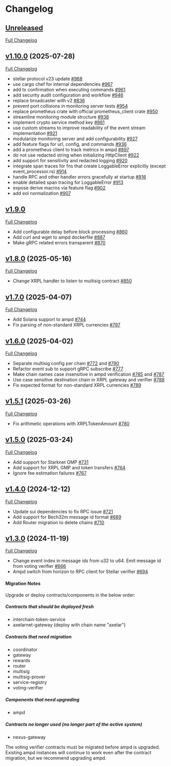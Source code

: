 # Changelog

## [Unreleased](https://github.com/axelarnetwork/axelar-amplifier/tree/HEAD)

[Full Changelog](https://github.com/axelarnetwork/axelar-amplifier/compare/ampd-v1.10.0..HEAD)

## [v1.10.0](https://github.com/axelarnetwork/axelar-amplifier/tree/ampd-v1.10.0) (2025-07-28)

[Full Changelog](https://github.com/axelarnetwork/axelar-amplifier/compare/ampd-v1.9.0..ampd-v1.10.0)

- stellar protocol v23 update [#968](https://github.com/axelarnetwork/axelar-amplifier/pull/968)
- use cargo chef for internal dependencies [#967](https://github.com/axelarnetwork/axelar-amplifier/pull/967)
- add tx confirmation when executing commands [#961](https://github.com/axelarnetwork/axelar-amplifier/pull/961)
- add security audit configuration and workflow [#946](https://github.com/axelarnetwork/axelar-amplifier/pull/946)
- replace broadcaster with v2 [#836](https://github.com/axelarnetwork/axelar-amplifier/pull/836)
- prevent port collisions in monitoring server tests [#954](https://github.com/axelarnetwork/axelar-amplifier/pull/954)
- replace prometheus crate with official prometheus_client crate [#950](https://github.com/axelarnetwork/axelar-amplifier/pull/950)
- streamline monitoring module structure [#938](https://github.com/axelarnetwork/axelar-amplifier/pull/938)
- implement crypto service method key [#861](https://github.com/axelarnetwork/axelar-amplifier/pull/861)
- use custom streams to improve readability of the event stream implementation [#921](https://github.com/axelarnetwork/axelar-amplifier/pull/921)
- modularize monitoring server and add configurability [#927](https://github.com/axelarnetwork/axelar-amplifier/pull/927)
- add feature flags for url, config, and commands [#936](https://github.com/axelarnetwork/axelar-amplifier/pull/936)
- add a prometheus client to track metrics in ampd [#897](https://github.com/axelarnetwork/axelar-amplifier/pull/897)
- do not use redacted string when initializing HttpClient [#922](https://github.com/axelarnetwork/axelar-amplifier/pull/922)
- add support for sensitivity and redacted logging [#920](https://github.com/axelarnetwork/axelar-amplifier/pull/920)
- integrate span traces for fns that create LoggableError explicitly (except event_processor.rs) [#914](https://github.com/axelarnetwork/axelar-amplifier/pull/914)
- handle RPC and other handler errors gracefully at startup [#916](https://github.com/axelarnetwork/axelar-amplifier/pull/916)
- enable detailed span tracing for LoggableError [#913](https://github.com/axelarnetwork/axelar-amplifier/pull/913)
- expose derive macros via feature flag [#902](https://github.com/axelarnetwork/axelar-amplifier/pull/902)
- add eol normalization [#907](https://github.com/axelarnetwork/axelar-amplifier/pull/907)

## [v1.9.0](https://github.com/axelarnetwork/axelar-amplifier/tree/ampd-v1.9.0)

[Full Changelog](https://github.com/axelarnetwork/axelar-amplifier/compare/ampd-v1.8.0..ampd-v1.9.0)

- Add configurable delay before block processing [#860](https://github.com/axelarnetwork/axelar-amplifier/pull/860)
- Add curl and wget to ampd dockerfile [#887](https://github.com/axelarnetwork/axelar-amplifier/pull/887)
- Make gRPC related errors transparent [#870](https://github.com/axelarnetwork/axelar-amplifier/pull/870)

## [v1.8.0](https://github.com/axelarnetwork/axelar-amplifier/tree/ampd-v1.8.0) (2025-05-16)

[Full Changelog](https://github.com/axelarnetwork/axelar-amplifier/compare/ampd-v1.7.0..ampd-v1.8.0)

- Change XRPL handler to listen to multisig contract [#850](https://github.com/axelarnetwork/axelar-amplifier/pull/850)

## [v1.7.0](https://github.com/axelarnetwork/axelar-amplifier/tree/ampd-v1.7.0) (2025-04-07)

[Full Changelog](https://github.com/axelarnetwork/axelar-amplifier/compare/ampd-v1.6.0..ampd-v1.7.0)

- Add Solana support to ampd [#744](https://github.com/axelarnetwork/axelar-amplifier/pull/744)
- Fix parsing of non-standard XRPL currencies [#797](https://github.com/axelarnetwork/axelar-amplifier/pull/797)

## [v1.6.0](https://github.com/axelarnetwork/axelar-amplifier/tree/ampd-v1.6.0) (2025-04-02)

[Full Changelog](https://github.com/axelarnetwork/axelar-amplifier/compare/ampd-v1.5.1..ampd-v1.6.0)

- Separate multisig config per chain [#772](https://github.com/axelarnetwork/axelar-amplifier/pull/772) and [#790](https://github.com/axelarnetwork/axelar-amplifier/pull/790)
- Refactor event sub to support gRPC subscribe [#777](https://github.com/axelarnetwork/axelar-amplifier/pull/777)
- Make chain names case insensitive in ampd verification [#785](https://github.com/axelarnetwork/axelar-amplifier/pull/785) and [#787](https://github.com/axelarnetwork/axelar-amplifier/pull/787)
- Use case sensitive destination chain in XRPL gateway and verifier [#788](https://github.com/axelarnetwork/axelar-amplifier/pull/788)
- Fix expected format for non-standard XRPL currencies [#789](https://github.com/axelarnetwork/axelar-amplifier/pull/789)

## [v1.5.1](https://github.com/axelarnetwork/axelar-amplifier/tree/ampd-v1.5.1) (2025-03-26)

[Full Changelog](https://github.com/axelarnetwork/axelar-amplifier/compare/ampd-v1.5.0..ampd-v1.5.1)

- Fix arithmetic operations with XRPLTokenAmount [#780](https://github.com/axelarnetwork/axelar-amplifier/pull/780)

## [v1.5.0](https://github.com/axelarnetwork/axelar-amplifier/tree/ampd-v1.5.0) (2025-03-24)

[Full Changelog](https://github.com/axelarnetwork/axelar-amplifier/compare/ampd-v1.4.0..ampd-v1.5.0)

- Add support for Starknet GMP [#731](https://github.com/axelarnetwork/axelar-amplifier/pull/731)
- Add support for XRPL GMP and token transfers [#764](https://github.com/axelarnetwork/axelar-amplifier/pull/764)
- Ignore fee estimation failures [#767](https://github.com/axelarnetwork/axelar-amplifier/pull/767)

## [v1.4.0](https://github.com/axelarnetwork/axelar-amplifier/tree/ampd-v1.4.0) (2024-12-12)

[Full Changelog](https://github.com/axelarnetwork/axelar-amplifier/compare/ampd-v1.3.0..ampd-v1.4.0)

- Update sui dependencies to fix RPC issue [#721](https://github.com/axelarnetwork/axelar-amplifier/pull/721)
- Add support for Bech32m message id format [#689](https://github.com/axelarnetwork/axelar-amplifier/pull/689)
- Add Router migration to delete chains [#710](https://github.com/axelarnetwork/axelar-amplifier/pull/710)

## [v1.3.0](https://github.com/axelarnetwork/axelar-amplifier/tree/ampd-v1.3.0) (2024-11-19)

[Full Changelog](https://github.com/axelarnetwork/axelar-amplifier/compare/ampd-v1.2.0..ampd-v1.3.0)

- Change event index in message ids from u32 to u64. Emit message id from voting verifier [#666](https://github.com/axelarnetwork/axelar-amplifier/pull/666)
- Ampd switch from horizon to RPC client for Stellar verifier [#694](https://github.com/axelarnetwork/axelar-amplifier/pull/694)

#### Migration Notes

Upgrade or deploy contracts/components in the below order:

##### Contracts that should be deployed fresh

- interchain-token-service
- axelarnet-gateway (deploy with chain name "axelar")

##### Contracts that need migration

- coordinator
- gateway
- rewards
- router
- multisig
- multisig-prover
- service-registry
- voting-verifier

##### Components that need upgrading

- ampd

##### Contracts no longer used (no longer part of the active system)

- nexus-gateway

The voting verifier contracts must be migrated before ampd is upgraded. Existing ampd instances will continue to work even after the contract migration, but we recommend upgrading ampd.
